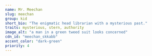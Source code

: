 ```yaml
---
name: Mr. Meechan
slug: meechan
group: kid
short_bio: "The enigmatic head librarian with a mysterious past."
traits: mysterious, stern, authority
image_alt: "a man in a green tweed suit looks concerned"
cdn_id: "meechan_skkabb"
accent_color: "dark-green"
priority: 4
---
```

